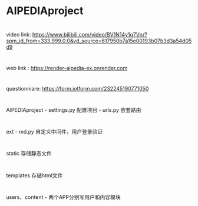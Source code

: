 # AIPEDIAproject
#

video link: 
https://www.bilibili.com/video/BV1N14y1q7Vn/?spm_id_from=333.999.0.0&vd_source=617950b7a15e00193b07b3d3a54d05d9
#
web link : https://render-aipedia-ex.onrender.com
#
questionniare: https://form.jotform.com/232245190771050
#
AIPEDIAproject - settings.py 配置项目
               - urls.py 嵌套路由
#
ext - md.py 自定义中间件，用户登录验证
#
static 存储静态文件
#
templates 存储html文件
#
users、content - 两个APP分别写用户和内容模块




